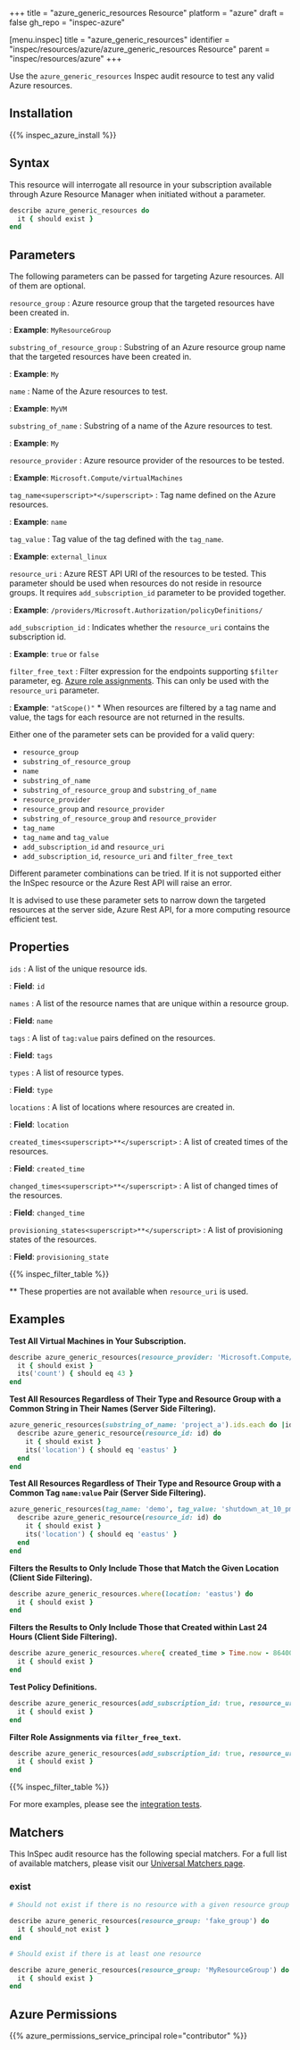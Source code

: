 +++
title = "azure_generic_resources Resource"
platform = "azure"
draft = false
gh_repo = "inspec-azure"

[menu.inspec]
title = "azure_generic_resources"
identifier = "inspec/resources/azure/azure_generic_resources Resource"
parent = "inspec/resources/azure"
+++

Use the `azure_generic_resources` Inspec audit resource to test any valid Azure resources. 

## Installation

{{% inspec_azure_install %}}

## Syntax

This resource will interrogate all resource in your subscription available through Azure Resource Manager when initiated without a parameter.

```ruby
describe azure_generic_resources do
  it { should exist }
end
```

## Parameters

The following parameters can be passed for targeting Azure resources. 
All of them are optional. 

`resource_group`
: Azure resource group that the targeted resources have been created in.

: **Example**: `MyResourceGroup`

`substring_of_resource_group`
: Substring of an Azure resource group name that the targeted resources have been created in.

: **Example**: `My`

`name`
: Name of the Azure resources to test.

: **Example**: `MyVM`

`substring_of_name`
: Substring of a name of the Azure resources to test.

: **Example**: `My  `

`resource_provider`
: Azure resource provider of the resources to be tested.

: **Example**: `Microsoft.Compute/virtualMachines`

`tag_name<superscript>*</superscript>`
: Tag name defined on the Azure resources.

: **Example**: `name`

`tag_value`
: Tag value of the tag defined with the `tag_name`.

: **Example**: `external_linux`

`resource_uri`
: Azure REST API URI of the resources to be tested. This parameter should be used when resources do not reside in resource groups. It requires `add_subscription_id` parameter to be provided together.

: **Example**: `/providers/Microsoft.Authorization/policyDefinitions/`

`add_subscription_id`
: Indicates whether the `resource_uri` contains the subscription id.

: **Example**: `true` or `false`

`filter_free_text`
: Filter expression for the endpoints supporting `$filter` parameter, eg. [Azure role assignments](https://docs.microsoft.com/en-us/azure/role-based-access-control/role-assignments-list-rest). This can only be used with the `resource_uri` parameter.

: **Example**: `"atScope()"`
<superscript>*</superscript> When resources are filtered by a tag name and value, the tags for each resource are not returned in the results.

Either one of the parameter sets can be provided for a valid query:
- `resource_group`
- `substring_of_resource_group`
- `name`
- `substring_of_name`
- `substring_of_resource_group` and `substring_of_name`
- `resource_provider`
- `resource_group` and `resource_provider`
- `substring_of_resource_group` and `resource_provider`
- `tag_name`
- `tag_name` and `tag_value`
- `add_subscription_id` and `resource_uri`
- `add_subscription_id`, `resource_uri` and `filter_free_text`

Different parameter combinations can be tried. If it is not supported either the InSpec resource or the Azure Rest API will raise an error.

It is advised to use these parameter sets to narrow down the targeted resources at the server side, Azure Rest API, for a more computing resource efficient test.

## Properties

`ids`
: A list of the unique resource ids.

: **Field**: `id`

`names`
: A list of the resource names that are unique within a resource group.

: **Field**: `name`

`tags`
: A list of `tag:value` pairs defined on the resources.

: **Field**: `tags`

`types`
: A list of resource types.

: **Field**: `type`

`locations`
: A list of locations where resources are created in.

: **Field**: `location`

`created_times<superscript>**</superscript>`
: A list of created times of the resources.

: **Field**: `created_time`

`changed_times<superscript>**</superscript>`
: A list of changed times of the resources.

: **Field**: `changed_time`

`provisioning_states<superscript>**</superscript>`
: A list of provisioning states of the resources.

: **Field**: `provisioning_state`

{{% inspec_filter_table %}}

<superscript>**</superscript> These properties are not available when `resource_uri` is used.

## Examples

**Test All Virtual Machines in Your Subscription.**

```ruby
describe azure_generic_resources(resource_provider: 'Microsoft.Compute/virtualMachines') do
  it { should exist }
  its('count') { should eq 43 }
end
```
**Test All Resources Regardless of Their Type and Resource Group with a Common String in Their Names (Server Side Filtering).**

```ruby
azure_generic_resources(substring_of_name: 'project_a').ids.each do |id|
  describe azure_generic_resource(resource_id: id) do
    it { should exist }
    its('location') { should eq 'eastus' }
  end
end
```    
**Test All Resources Regardless of Their Type and Resource Group with a Common Tag `name:value` Pair (Server Side Filtering).**

```ruby
azure_generic_resources(tag_name: 'demo', tag_value: 'shutdown_at_10_pm').ids.each do |id| 
  describe azure_generic_resource(resource_id: id) do
    it { should exist }
    its('location') { should eq 'eastus' }
  end
end
```    
**Filters the Results to Only Include Those that Match the Given Location (Client Side Filtering).**

```ruby
describe azure_generic_resources.where(location: 'eastus') do
  it { should exist }
end
```
**Filters the Results to Only Include Those that Created within Last 24 Hours (Client Side Filtering).**

```ruby
describe azure_generic_resources.where{ created_time > Time.now - 86400 } do
  it { should exist }
end
```
**Test Policy Definitions.**

```ruby
describe azure_generic_resources(add_subscription_id: true, resource_uri: 'providers/Microsoft.Authorization/policyDefinitions') do
  it { should exist }
end
```
**Filter Role Assignments via `filter_free_text`.**

```ruby
describe azure_generic_resources(add_subscription_id: true, resource_uri: "providers/Microsoft.Authorization/roleAssignments", filter_free_text: "atScope()+and+assignedTo('{abcd1234-abcd-1234}')") do
  it { should exist }
end
```

{{% inspec_filter_table %}}

For more examples, please see the [integration tests](/test/integration/verify/controls/azure_generic_resources.rb).

## Matchers

This InSpec audit resource has the following special matchers. For a full list of available matchers, please visit our [Universal Matchers page](https://www.inspec.io/docs/reference/matchers/).

### exist

```ruby
# Should not exist if there is no resource with a given resource group

describe azure_generic_resources(resource_group: 'fake_group') do
  it { should_not exist }
end
```
```ruby
# Should exist if there is at least one resource

describe azure_generic_resources(resource_group: 'MyResourceGroup') do
  it { should exist }
end
```

## Azure Permissions

{{% azure_permissions_service_principal role="contributor" %}}

